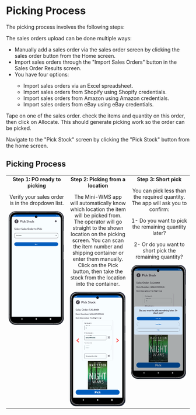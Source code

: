 <h1>Picking Process</h1>
<p>The picking process involves the following steps:</p>
<p>The sales orders upload can be done multiple ways:</p>
<ul>
  <li>Manually add a sales order via the sales order screen by clicking the sales order button from the Home screen.</li>
  <li>Import sales orders through the "Import Sales Orders" button in the Sales Order Results screen.</li>
  <li>You have four options:</li>
  <ul>
    <li>Import sales orders via an Excel spreadsheet.</li>
    <li>Import sales orders from Shopify using Shopify credentials.</li>
    <li>Import sales orders from Amazon using Amazon credentials.</li>
    <li>Import sales orders from eBay using eBay credentials.</li>
  </ul>
</ul>
<p>Tape on one of the sales order. check the items and quantity on this order, then click on Allocate. This should generate picking work so the order can be picked.</p>
<p>Navigate to the "Pick Stock" screen by clicking the "Pick Stock" button from the home screen.</p>

<h2>Picking Process</h2>
<table style="width: 100%; border-collapse: collapse;">
  <tr>
    <!-- Column 1 -->
    <td style="width: 33%; text-align: center; vertical-align: top;">
      <strong>Step 1: PO ready to picking</strong>
      <p>Verify your sales order is in the dropdown list.</p>
      <img src="asset/Picking1.png" alt="Step 1" width="200">
    </td>
    <!-- Column 2 -->
    <td style="width: 33%; text-align: center; vertical-align: top;">
      <strong>Step 2: Picking from a location</strong>
      <p>The Mini-WMS app will automatically know which location the item will be picked from. The operator will go straight to the shown location on the picking screen. You can scan the item number and shipping container or enter them manually. Click on the Pick button, then take the stock from the location into the container.</p>
      <img src="asset/Picking2.png" alt="Step 2" width="200">
    </td>
    <!-- Column 3 -->
    <td style="width: 33%; text-align: center; vertical-align: top;">
      <strong>Step 3: Short pick</strong>
      <p>You can pick less than the required quantity. The app will ask you to confirm:</p>
      <p>1- Do you want to pick the remaining quantity later?</p>
      <p>2- Or do you want to short pick the remaining quantity?</p>
      <img src="asset/Picking3.png" alt="Step 3" width="200">
    </td>
  </tr>
</table>
